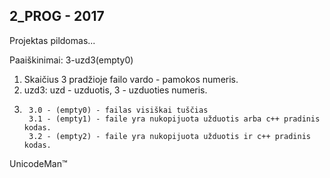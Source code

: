2_PROG - 2017
----------------
Projektas pildomas...

Paaiškinimai:
 3-uzd3(empty0)
 
 1. Skaičius 3 pradžioje failo vardo - pamokos numeris.
 2. uzd3: uzd - uzduotis, 3 - uzduoties numeris.
 3.      
         3.0 - (empty0) - failas visiškai tuščias
         3.1 - (empty1) - faile yra nukopijuota užduotis arba c++ pradinis kodas.
         3.2 - (empty2) - faile yra nukopijuota užduotis ir c++ pradinis kodas.


 
         

          
          
          
          
          
          
          
           
           
           
           
           
           
           
           
           
           
           
           
           
           
           
   UnicodeMan™
